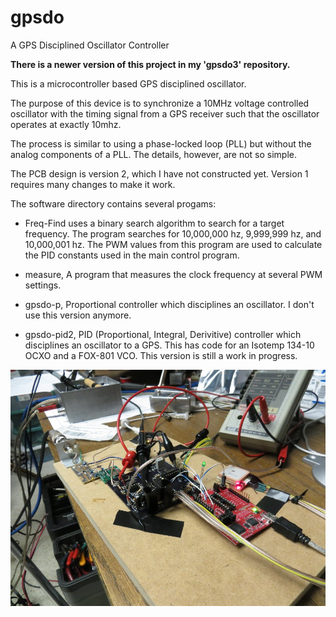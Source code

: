 # gpsdo
A GPS Disciplined Oscillator Controller

**There is a newer version of this project in my 'gpsdo3' repository.**

This is a microcontroller based GPS disciplined oscillator.

The purpose of this device is to synchronize a 10MHz voltage controlled
oscillator with the timing signal from a GPS receiver such that the oscillator
operates at exactly 10mhz.

The process is similar to using a phase-locked loop (PLL) but without the
analog components of a PLL.  The details, however, are not so simple.

The PCB design is version 2, which I have not constructed yet.
Version 1 requires many changes to make it work.

The software directory contains several progams:

* Freq-Find  uses a binary search algorithm to search for a target
frequency.  The program searches for 10,000,000 hz, 9,999,999 hz, and
10,000,001 hz.  The PWM values from this program are used to calculate
the PID constants used in the main control program.

* measure, A program that measures the clock frequency at several PWM settings.

* gpsdo-p, Proportional controller which disciplines an oscillator.
I don't use this version anymore.

* gpsdo-pid2, PID (Proportional, Integral, Derivitive) controller which
disciplines an oscillator to a GPS. 
This has code for an Isotemp 134-10 OCXO and a FOX-801 VCO. This version is still a work in progress.

![Image of board wired up](https://raw.githubusercontent.com/glenoverby/GPSDO/master/doc/v1-debug.jpg)

